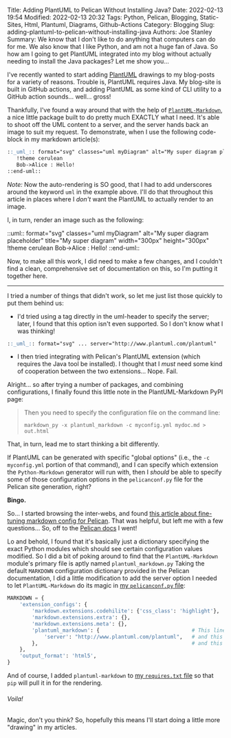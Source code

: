 Title: Adding PlantUML to Pelican Without Installing Java?
Date: 2022-02-13 19:54
Modified: 2022-02-13 20:32
Tags: Python, Pelican, Blogging, Static-Sites, Html, Plantuml, Diagrams, Github-Actions
Category: Blogging
Slug: adding-plantuml-to-pelican-without-installing-java
Authors: Joe Stanley
Summary: We know that I don't like to do anything that computers can do for me. We also know that I like Python, and am not a huge fan of Java. So how am I going to get PlantUML integrated into my blog without actually needing to install the Java packages? Let me show you...

I've recently wanted to start adding [PlantUML](https://plantuml.com/) drawings to my blog-posts for a variety of reasons.
Trouble is, PlantUML requires Java. My blog-site is built in GitHub actions, and adding PlantUML as some kind of CLI
utility to a GitHub action sounds... well... gross!

Thankfully, I've found a way around that with the help of [`PlantUML-Markdown`](https://pypi.org/project/plantuml-markdown/),
a nice little package built to do pretty much EXACTLY what I need. It's able to shoot off the UML content to a server,
and the server hands back an image to suit my request. To demonstrate, when I use the following code-block in my markdown
article(s):

```markdown
::_uml_:: format="svg" classes="uml myDiagram" alt="My super diagram placeholder" title="My super diagram" width="300px" height="300px"
   !theme cerulean
   Bob->Alice : Hello!
::end-uml::
```

*Note:* Now the auto-rendering is SO good, that I had to add underscores around the keyword `uml` in the example above. I'll do that
throughout this article in places where I *don't* want the PlantUML to actually render to an image.

I, in turn, render an image such as the following:

::uml:: format="svg" classes="uml myDiagram" alt="My super diagram placeholder" title="My super diagram" width="300px" height="300px"
   !theme cerulean
   Bob->Alice : Hello!
::end-uml::

Now, to make all this work, I did need to make a few changes, and I couldn't find a clean, comprehensive set of documentation on this,
so I'm putting it together here.

-----

I tried a number of things that didn't work, so let me just list those quickly to put them behind us:

* I'd tried using a tag directly in the uml-header to specify the server; later, I found that this option isn't even supported. So I
don't know what I was thinking!

```markdown
::_uml_:: format="svg" ... server="http://www.plantuml.com/plantuml"
```

* I then tried integrating with Pelican's PlantUML extension (which requires the Java tool be installed). I thought that I *must*
need some kind of cooperation between the two extensions... Nope. Fail.

Alright... so after trying a number of packages, and combining configurations, I finally found this little note in the PlantUML-Markdown
PyPI page:

> Then you need to specify the configuration file on the command line:
>
> `markdown_py -x plantuml_markdown -c myconfig.yml mydoc.md > out.html`

That, in turn, lead me to start thinking a bit differently.

If PlantUML can be generated with specific "global options" (i.e., the `-c myconfig.yml` portion of that command), and I can specify
which extension the `Python-Markdown` generator will run with, then I *should* be able to specify some of those configuration options
in the `pelicanconf.py` file for the Pelican site generation, right?

**Bingo.**

So... I started browsing the inter-webs, and found
[this article about fine-tuning markdown config for Pelican](https://jackdewinter.github.io/2019/10/16/fine-tuning-pelican-markdown-configuration/).
That was helpful, but left me with a few questions... So, off to the [Pelican docs](https://docs.getpelican.com/en/latest/settings.html) I went!

Lo and behold, I found that it's basically just a dictionary specifying the exact Python modules which should see certain configuration
values modified. So I did a bit of poking around to find that the `PlantUML-Markdown` module's primary file is aptly named `plantuml_markdown.py`
Taking the default `MARKDOWN` configuration dictionary provided in the Pelican documentation, I did a little modification to add the
server option I needed to let `PlantUML-Markdown` do its magic in
[my `pelicanconf.py` file](https://github.com/engineerjoe440/stanley-solutions-blog/blob/master/pelicanconf.py):

```python
MARKDOWN = {
    'extension_configs': {
        'markdown.extensions.codehilite': {'css_class': 'highlight'},
        'markdown.extensions.extra': {},
        'markdown.extensions.meta': {},
        'plantuml_markdown': {                              # This line,
            'server': "http://www.plantuml.com/plantuml",   # and this one,
        },                                                  # and this one, were what I changed from the default.
    },
    'output_format': 'html5',
}
```

And of course, I added `plantuml-markdown` to [my `requires.txt` file](https://github.com/engineerjoe440/stanley-solutions-blog/blob/master/requires.txt)
so that `pip` will pull it in for the rendering.

###### Voila!

Magic, don't you think? So, hopefully this means I'll start doing a little more "drawing" in my articles.
